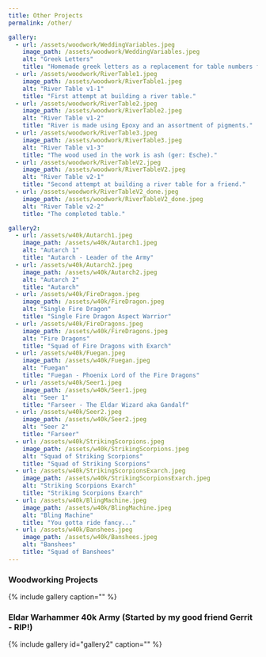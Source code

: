 ```yaml
---
title: Other Projects
permalink: /other/

gallery:
  - url: /assets/woodwork/WeddingVariables.jpeg
    image_path: /assets/woodwork/WeddingVariables.jpeg
    alt: "Greek Letters"
    title: "Homemade greek letters as a replacement for table numbers for our wedding."
  - url: /assets/woodwork/RiverTable1.jpeg
    image_path: /assets/woodwork/RiverTable1.jpeg
    alt: "River Table v1-1"
    title: "First attempt at building a river table."
  - url: /assets/woodwork/RiverTable2.jpeg
    image_path: /assets/woodwork/RiverTable2.jpeg
    alt: "River Table v1-2"
    title: "River is made using Epoxy and an assortment of pigments."
  - url: /assets/woodwork/RiverTable3.jpeg
    image_path: /assets/woodwork/RiverTable3.jpeg
    alt: "River Table v1-3"
    title: "The wood used in the work is ash (ger: Esche)."
  - url: /assets/woodwork/RiverTableV2.jpeg
    image_path: /assets/woodwork/RiverTableV2.jpeg
    alt: "River Table v2-1"
    title: "Second attempt at building a river table for a friend."
  - url: /assets/woodwork/RiverTableV2_done.jpeg
    image_path: /assets/woodwork/RiverTableV2_done.jpeg
    alt: "River Table v2-2"
    title: "The completed table."

gallery2:
  - url: /assets/w40k/Autarch1.jpeg
    image_path: /assets/w40k/Autarch1.jpeg
    alt: "Autarch 1"
    title: "Autarch - Leader of the Army"
  - url: /assets/w40k/Autarch2.jpeg
    image_path: /assets/w40k/Autarch2.jpeg
    alt: "Autarch 2"
    title: "Autarch"
  - url: /assets/w40k/FireDragon.jpeg
    image_path: /assets/w40k/FireDragon.jpeg
    alt: "Single Fire Dragon"
    title: "Single Fire Dragon Aspect Warrior"
  - url: /assets/w40k/FireDragons.jpeg
    image_path: /assets/w40k/FireDragons.jpeg
    alt: "Fire Dragons"
    title: "Squad of Fire Dragons with Exarch"
  - url: /assets/w40k/Fuegan.jpeg
    image_path: /assets/w40k/Fuegan.jpeg
    alt: "Fuegan"
    title: "Fuegan - Phoenix Lord of the Fire Dragons"
  - url: /assets/w40k/Seer1.jpeg
    image_path: /assets/w40k/Seer1.jpeg
    alt: "Seer 1"
    title: "Farseer - The Eldar Wizard aka Gandalf"
  - url: /assets/w40k/Seer2.jpeg
    image_path: /assets/w40k/Seer2.jpeg
    alt: "Seer 2"
    title: "Farseer"
  - url: /assets/w40k/StrikingScorpions.jpeg
    image_path: /assets/w40k/StrikingScorpions.jpeg
    alt: "Squad of Striking Scorpions"
    title: "Squad of Striking Scorpions"
  - url: /assets/w40k/StrikingScorpionsExarch.jpeg
    image_path: /assets/w40k/StrikingScorpionsExarch.jpeg
    alt: "Striking Scorpions Exarch"
    title: "Striking Scorpions Exarch"
  - url: /assets/w40k/BlingMachine.jpeg
    image_path: /assets/w40k/BlingMachine.jpeg
    alt: "Bling Machine"
    title: "You gotta ride fancy..."
  - url: /assets/w40k/Banshees.jpeg
    image_path: /assets/w40k/Banshees.jpeg
    alt: "Banshees"
    title: "Squad of Banshees"
---
```



### Woodworking Projects

{% include gallery caption="" %}


### Eldar Warhammer 40k Army (Started by my good friend Gerrit - RIP!)

{% include gallery id="gallery2" caption="" %}

